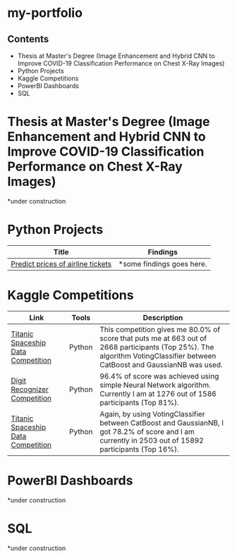 # my-portfolio

## Contents
- Thesis at Master's Degree (Image Enhancement and Hybrid CNN to Improve COVID-19 Classification Performance on Chest X-Ray Images)
- Python Projects
- Kaggle Competitions
- PowerBI Dashboards
- SQL


# Thesis at Master's Degree (Image Enhancement and Hybrid CNN to Improve COVID-19 Classification Performance on Chest X-Ray Images)
*under construction

# Python Projects
| Title | Findings | 
|---|---|
| [Predict prices of airline tickets](https://github.com/tengkumuazabs/my-portfolio/blob/main/python-projects/Predict_prices_of_airline_tickets.ipynb) | *some findings goes here. |

# Kaggle Competitions

| Link | Tools | Description | 
|---|---|---|
| [Titanic Spaceship Data Competition](https://www.kaggle.com/code/yeehawww/titanic-spaceship-competition/notebook) | Python | This competition gives me 80.0% of score that puts me at 663 out of 2668 participants (Top 25%). The algorithm VotingClassifier between CatBoost and GaussianNB was used. |
| [Digit Recognizer Competition](https://www.kaggle.com/yeehawww/digit-recognizer-using-neural-network) | Python | 96.4% of score was achieved using simple Neural Network algorithm. Currently I am at 1276 out of 1586 participants (Top 81%). |
| [Titanic Spaceship Data Competition](https://www.kaggle.com/yeehawww/digit-recognizer-using-neural-network) | Python | Again, by using VotingClassifier between CatBoost and GaussianNB, I got 78.2% of score and I am currently in 2503 out of 15892 participants (Top 16%). |

# PowerBI Dashboards
*under construction

# SQL
*under construction
